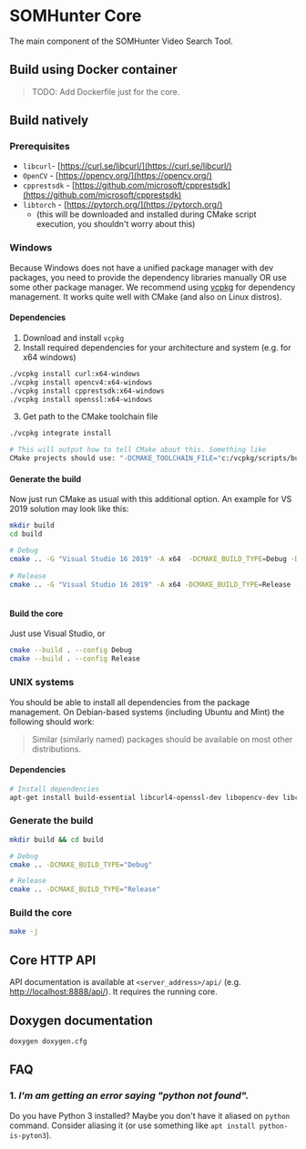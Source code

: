 # SOMHunter Core
The main component of the SOMHunter Video Search Tool.

## Build using Docker container
> TODO: Add Dockerfile just for the core.
## Build natively
### Prerequisites
- `libcurl`- [https://curl.se/libcurl/](https://curl.se/libcurl/)
- `OpenCV` - [https://opencv.org/](https://opencv.org/)
- `cpprestsdk` - [https://github.com/microsoft/cpprestsdk](https://github.com/microsoft/cpprestsdk)
- `libtorch`  - [https://pytorch.org/](https://pytorch.org/)
  - (this will be downloaded and installed during CMake script execution, you shouldn't worry about this)

### Windows
Because Windows does not have a unified package manager with dev packages, you need to provide the dependency libraries manually OR use some other package manager. We recommend using [vcpkg](https://docs.microsoft.com/en-us/cpp/build/vcpkg?view=vs-2019) for dependency management. It works quite well with CMake (and also on Linux distros).

#### Dependencies
1) Download and install `vcpkg`
2) Install required dependencies for your architecture and system (e.g. for x64 windows)
```sh
./vcpkg install curl:x64-windows
./vcpkg install opencv4:x64-windows
./vcpkg install cpprestsdk:x64-windows
./vcpkg install openssl:x64-windows
```
3) Get path to the CMake toolchain file

```sh
./vcpkg integrate install

# This will output how to tell CMake about this. Something like 
CMake projects should use: "-DCMAKE_TOOLCHAIN_FILE="c:/vcpkg/scripts/buildsystems/vcpkg.cmake"
```

#### Generate the build
Now just run CMake as usual with this additional option. An example for VS 2019 solution may look like this:
```sh
mkdir build
cd build

# Debug
cmake .. -G "Visual Studio 16 2019" -A x64  -DCMAKE_BUILD_TYPE=Debug -DCMAKE_TOOLCHAIN_FILE="~/source/repos/vcpkg/scripts/buildsystems/vcpkg.cmake"
    
# Release
cmake .. -G "Visual Studio 16 2019" -A x64 -DCMAKE_BUILD_TYPE=Release -DCMAKE_TOOLCHAIN_FILE="~/source/repos/vcpkg/scripts/buildsystems/vcpkg.cmake" 
    
```
#### Build the core
Just use Visual Studio, or
```sh
cmake --build . --config Debug
cmake --build . --config Release
```


### UNIX systems

You should be able to install all dependencies from the package management. On
Debian-based systems (including Ubuntu and Mint) the following should work:

> Similar (similarly named) packages should be available on most other distributions.

#### Dependencies
```sh
# Install dependencies
apt-get install build-essential libcurl4-openssl-dev libopencv-dev libcpprest-dev
```

### Generate the build
```sh
mkdir build && cd build

# Debug
cmake .. -DCMAKE_BUILD_TYPE="Debug"

# Release
cmake .. -DCMAKE_BUILD_TYPE="Release"
```

### Build the core
```sh
make -j
```

## Core HTTP API
API documentation is available at `<server_address>/api/` (e.g. [http://localhost:8888/api/](http://localhost:8888/api/)). It requires the running core.

## Doxygen documentation
```sh
doxygen doxygen.cfg
```

## FAQ
### 1.  *I'm am getting an error saying \"python not found\".*
Do you have Python 3 installed? Maybe you don't have it aliased on `python` command. Consider aliasing it (or use something like `apt install python-is-pyton3`).



